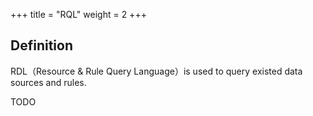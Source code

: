 +++
title = "RQL"
weight = 2
+++

## Definition

RDL（Resource & Rule Query Language）is used to query existed data sources and rules.

TODO
